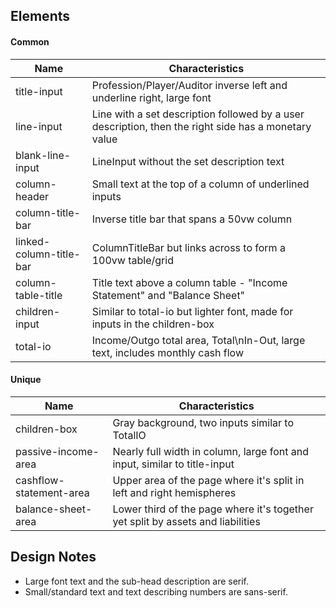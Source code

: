 ## Elements

#### Common

| Name                    | Characteristics                                                                                      |
| ----------------------- | ---------------------------------------------------------------------------------------------------- |
| title-input             | Profession/Player/Auditor inverse left and underline right, large font                               |
| line-input              | Line with a set description followed by a user description, then the right side has a monetary value |
| blank-line-input        | LineInput without the set description text                                                           |
| column-header           | Small text at the top of a column of underlined inputs                                               |
| column-title-bar        | Inverse title bar that spans a 50vw column                                                           |
| linked-column-title-bar | ColumnTitleBar but links across to form a 100vw table/grid                                           |
| column-table-title      | Title text above a column table - "Income Statement" and "Balance Sheet"                             |
| children-input          | Similar to total-io but lighter font, made for inputs in the children-box                            |
| total-io                | Income/Outgo total area, Total\nIn-Out, large text, includes monthly cash flow                       |

#### Unique

| Name                    | Characteristics                                                                 |
| ----------------------- | ------------------------------------------------------------------------------- |
| children-box            | Gray background, two inputs similar to TotalIO                                  |
| passive-income-area     | Nearly full width in column, large font and input, similar to title-input       |
| cashflow-statement-area | Upper area of the page where it's split in left and right hemispheres           |
| balance-sheet-area      | Lower third of the page where it's together yet split by assets and liabilities |

## Design Notes

- Large font text and the sub-head description are serif.
- Small/standard text and text describing numbers are sans-serif.
